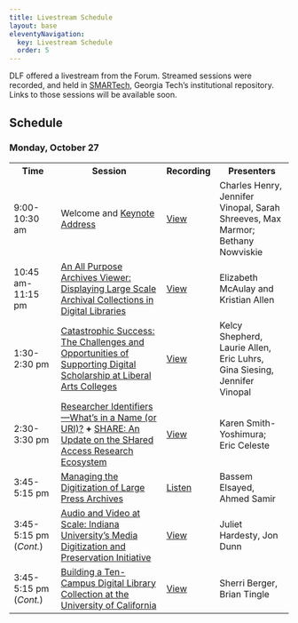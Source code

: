 ```yaml
---
title: Livestream Schedule
layout: base
eleventyNavigation:
  key: Livestream Schedule
  order: 5
---
```


DLF offered a livestream from the Forum. Streamed sessions were recorded, and held in [SMARTech](https://smartech.gatech.edu/), Georgia Tech’s institutional repository. Links to those sessions will be available soon.

## Schedule

### Monday, October 27

<table class="table">
<tbody>
<tr>
<th style="width: 125px;">Time</th>
<th style="width: 420px;">Session</th>
<th style="width: 80px;">Recording</th>
<th style="width: 225px;">Presenters</th>
</tr>
<tr>
<td>9:00-10:30 am</td>
<td>Welcome and <a href="https://web.archive.org/web/20141221040758/http://www.diglib.org/forums/2014forum/program/keynotes/">Keynote Address</a></td>
<td><a href="https://web.archive.org/web/20141221040758/http://hdl.handle.net/1853/52875">View</a></td>
<td>Charles Henry, Jennifer Vinopal, Sarah Shreeves, Max Marmor; Bethany Nowviskie</td>
</tr>
<tr>
<td>10:45 am-11:15 pm</td>
<td><a href="https://web.archive.org/web/20141221040758/http://www.diglib.org/forums/2014forum/program/62z/">An All Purpose Archives Viewer: Displaying Large Scale Archival Collections in Digital Libraries</a></td>
<td><a href="https://web.archive.org/web/20141221040758/http://hdl.handle.net/1853/52876">View</a></td>
<td>Elizabeth McAulay and Kristian Allen</td>
</tr>
<tr>
<td>1:30-2:30 pm</td>
<td><a href="https://web.archive.org/web/20141221040758/http://www.diglib.org/forums/2014forum/program/31z/">Catastrophic Success: The Challenges and Opportunities of Supporting Digital Scholarship at Liberal Arts Colleges</a></td>
<td><a href="https://web.archive.org/web/20141221040758/http://hdl.handle.net/1853/52877">View</a></td>
<td>Kelcy Shepherd, Laurie Allen, Eric Luhrs, Gina Siesing, Jennifer Vinopal</td>
</tr>
<tr>
<td>2:30-3:30 pm</td>
<td><a href="https://web.archive.org/web/20141221040758/http://www.diglib.org/forums/2014forum/program/48z/">Researcher Identifiers—What’s in a Name (or URI)?</a> <strong>+</strong> <a href="https://web.archive.org/web/20141221040758/http://www.diglib.org/forums/2014forum/program/50z/">SHARE: An Update on the SHared Access Research Ecosystem</a></td>
<td><a href="https://web.archive.org/web/20141221040758/http://hdl.handle.net/1853/52881">View</a></td>
<td>Karen Smith-Yoshimura; Eric Celeste</td>
</tr>
<tr>
<td>3:45-5:15 pm</td>
<td><a href="https://web.archive.org/web/20141221040758/http://www.diglib.org/forums/2014forum/program/37z/">Managing the Digitization of Large Press Archives</a></td>
<td><a href="https://web.archive.org/web/20141221040758/http://hdl.handle.net/1853/52884">Listen</a></td>
<td>Bassem Elsayed, Ahmed Samir</td>
</tr>
<tr>
<td>3:45-5:15 pm (<em>Cont.</em>)</td>
<td><a href="https://web.archive.org/web/20141221040758/http://www.diglib.org/forums/2014forum/program/59z/">Audio and Video at Scale: Indiana University’s Media Digitization and Preservation Initiative</a></td>
<td><a href="https://web.archive.org/web/20141221040758/http://hdl.handle.net/1853/52882">View</a></td>
<td>Juliet Hardesty, Jon Dunn</td>
</tr>
<tr>
<td>3:45-5:15 pm (<em>Cont.</em>)</td>
<td><a href="https://web.archive.org/web/20141221040758/http://www.diglib.org/forums/2014forum/program/63z/">Building a Ten-Campus Digital Library Collection at the University of California</a></td>
<td><a href="https://web.archive.org/web/20141221040758/http://hdl.handle.net/1853/52883">View</a></td>
<td>Sherri Berger, Brian Tingle</td>
</tr>
</tbody>
</table>